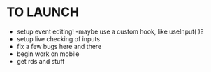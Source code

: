 # TO LAUNCH

- setup event editing!
    -maybe use a custom hook, like useInput( )?
- setup live checking of inputs
- fix a few bugs here and there
- begin work on mobile
- get rds and stuff
